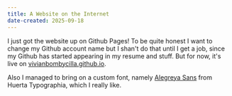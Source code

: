 ```yaml
---
title: A Website on the Internet
date-created: 2025-09-18
---
```

I just got the website up on Github Pages! To be quite honest I want to change my Github account name but I shan't do that until I get a job, since my Github has started appearing in my resume and stuff. But for now, it's live on [vivianbombycilla.github.io](https://vivianbombycilla.github.io).

Also I managed to bring on a custom font, namely [Alegreya Sans](https://www.huertatipografica.com/en/fonts/alegreya-sans-ht) from Huerta Typographia, which I really like.